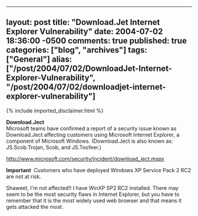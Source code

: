   ---
  layout: post
  title: "Download.Jet Internet Explorer Vulnerability"
  date: 2004-07-02 18:36:00 -0500
  comments: true
  published: true
  categories: ["blog", "archives"]
  tags: ["General"]
  alias: ["/post/2004/07/02/DownloadJet-Internet-Explorer-Vulnerability", "/post/2004/07/02/downloadjet-internet-explorer-vulnerability"]
  ---
<!-- more -->
{% include imported_disclaimer.html %}
<P><STRONG>Download.Ject</STRONG><BR>Microsoft teams have confirmed a report of a security issue known as Download.Ject affecting customers using Microsoft Internet Explorer, a component of Microsoft Windows. (Download.Ject is also known as: JS.Scob.Trojan, Scob, and JS.Toofeer.)</P>
<P><A href="http://www.microsoft.com/security/incident/download_ject.mspx">http://www.microsoft.com/security/incident/download_ject.mspx</A></P>
<P><B>Important</B> &nbsp;Customers who have deployed Windows XP Service Pack 2 RC2 are not at risk.</P>
<P>
<P></P>
<P>Shaweet, I'm not affected!! I have WinXP SP2 RC2 installed. There may seem to be the most security flaws in Internet Explorer, but you have to remember that it is the most widely used web browser and that means it gets attacked the most.</P>
